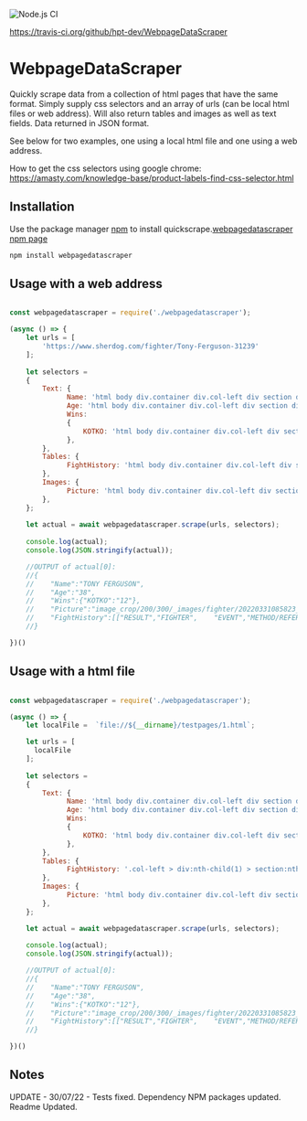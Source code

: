![Node.js CI](https://travis-ci.org/hpt-dev/WebpageDataScraper.svg?branch=master)

https://travis-ci.org/github/hpt-dev/WebpageDataScraper

# WebpageDataScraper
Quickly scrape data from a collection of html pages that have the same format. Simply supply css selectors and an array of urls (can be local html files or web address).
Will also return tables and images as well as text fields. Data returned in JSON format.

See below for two examples, one using a local html file and one using a web address.

How to get the css selectors using google chrome: https://amasty.com/knowledge-base/product-labels-find-css-selector.html

## Installation
Use the package manager [npm](https://www.npmjs.com/) to install quickscrape.[webpagedatascraper npm page](https://www.npmjs.com/package/webpagedatascraper)

```bash
npm install webpagedatascraper
```

## Usage with a web address
```javascript

const webpagedatascraper = require('./webpagedatascraper');

(async () => {
    let urls = [
        'https://www.sherdog.com/fighter/Tony-Ferguson-31239'
    ];
    
    let selectors =
    {
        Text: {
              Name: 'html body div.container div.col-left div section div.module.bio_fighter.vcard div.fighter-info div.fighter-right div.fighter-title div.fighter-line1 h1 span.fn',
              Age: 'html body div.container div.col-left div section div.module.bio_fighter.vcard div.fighter-info div.fighter-right div.fighter-data div.bio-holder table tbody tr td b',
              Wins:
              {
                  KOTKO: 'html body div.container div.col-left div section div.module.bio_fighter.vcard div.fighter-info div.fighter-right div.fighter-data div.winsloses-holder div.wins div.meter div.pl',
              },
        },
        Tables: {
              FightHistory: 'html body div.container div.col-left div section div.module.fight_history div.new_table_holder table.new_table.fighter',
        },
        Images: {
              Picture: 'html body div.container div.col-left div section div.module.bio_fighter.vcard div.fighter-info div img.profile-image.photo'
        },
    };
  
    let actual = await webpagedatascraper.scrape(urls, selectors);
                       
    console.log(actual);                
    console.log(JSON.stringify(actual));

    //OUTPUT of actual[0]:
    //{
    //    "Name":"TONY FERGUSON",
    //    "Age":"38",
    //    "Wins":{"KOTKO":"12"},
    //    "Picture":"image_crop/200/300/_images/fighter/20220331085823_Tony_Ferguson_ff.JPG",
    //    "FightHistory":[["RESULT","FIGHTER",    "EVENT","METHOD/REFEREE","R","TIME","LOSS","Michael Chandler","UFC 274 - Oliveira vs. Gaethje\nMay / 07 / 2022","KO (Front Kick)  //nJason Herzog\nVIEW PLAY-BY-PLAY","2","0:17","LOSS",   "Beneil Dariush","UFC 262 - Oliveira vs. Chandler\nMay / 15 / 2021","Decision (Unanimous)\nMike Beltran\nVIEW PLAY-BY-PLAY","3","5:00","LOSS","Charles Oliveira","UFC 256 - Figueiredo     vs. Moreno\nDec / 12 / 2020","Decision (Unanimous)\nMark Smith\nVIEW PLAY-BY-PLAY","3","5:00","LOSS","Justin Gaethje","UFC 249 - Ferguson vs. Gaethje\nMay / 09 / 2020","TKO (Punch)    \nHerb Dean\nVIEW PLAY-BY-PLAY","5","3:39","WIN","Donald Cerrone","UFC 238 - Cejudo vs. Moraes\nJun / 08 / 2019","TKO (Doctor Stoppage)\nDan Miragliotta\nVIEW PLAY-BY-PLAY","2",   "5:00"]]
    //}

})()

```

## Usage with a html file
```javascript

const webpagedatascraper = require('./webpagedatascraper');

(async () => {
    let localFile =  `file://${__dirname}/testpages/1.html`;

    let urls = [
      localFile
    ];
    
    let selectors =
    {
        Text: {
              Name: 'html body div.container div.col-left div section div.module.bio_fighter.vcard div.fighter-info div.fighter-right div.fighter-title div.fighter-line1 h1 span.fn',
              Age: 'html body div.container div.col-left div section div.module.bio_fighter.vcard div.fighter-info div.fighter-right div.fighter-data div.bio-holder table tbody tr td    b',
              Wins:
              {
                  KOTKO: 'html body div.container div.col-left div section div.module.bio_fighter.vcard div.fighter-info div.fighter-right div.fighter-data div.winsloses-holder div. wins div.meter div.pl',
              },
        },
        Tables: {
              FightHistory: '.col-left > div:nth-child(1) > section:nth-child(4) > div:nth-child(2) > div:nth-child(1) > table:nth-child(1) > tbody:nth-child(1) > tr:nth-child(2)',
        },
        Images: {
              Picture: 'html body div.container div.col-left div section div.module.bio_fighter.vcard div.fighter-info div img.profile-image.photo'
        },
    };

    let actual = await webpagedatascraper.scrape(urls, selectors);
           
    console.log(actual);                
    console.log(JSON.stringify(actual));

    //OUTPUT of actual[0]:
    //{
    //    "Name":"TONY FERGUSON",
    //    "Age":"38",
    //    "Wins":{"KOTKO":"12"},
    //    "Picture":"image_crop/200/300/_images/fighter/20220331085823_Tony_Ferguson_ff.JPG",
    //    "FightHistory":[["RESULT","FIGHTER",    "EVENT","METHOD/REFEREE","R","TIME","LOSS","Michael Chandler","UFC 274 - Oliveira vs. Gaethje\nMay / 07 / 2022","KO (Front Kick)  //nJason Herzog\nVIEW PLAY-BY-PLAY","2","0:17","LOSS",   "Beneil Dariush","UFC 262 - Oliveira vs. Chandler\nMay / 15 / 2021","Decision (Unanimous)\nMike Beltran\nVIEW PLAY-BY-PLAY","3","5:00","LOSS","Charles Oliveira","UFC 256 - Figueiredo     vs. Moreno\nDec / 12 / 2020","Decision (Unanimous)\nMark Smith\nVIEW PLAY-BY-PLAY","3","5:00","LOSS","Justin Gaethje","UFC 249 - Ferguson vs. Gaethje\nMay / 09 / 2020","TKO (Punch)    \nHerb Dean\nVIEW PLAY-BY-PLAY","5","3:39","WIN","Donald Cerrone","UFC 238 - Cejudo vs. Moraes\nJun / 08 / 2019","TKO (Doctor Stoppage)\nDan Miragliotta\nVIEW PLAY-BY-PLAY","2",   "5:00"]]
    //}

})()

```

## Notes

UPDATE - 30/07/22 - Tests fixed. Dependency NPM packages updated. Readme Updated.
